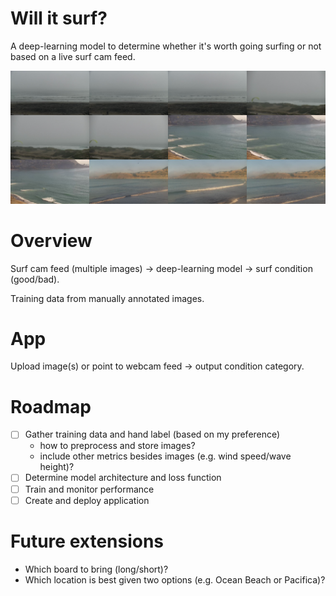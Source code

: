 # Will it surf?

A deep-learning model to determine whether it's worth going surfing or not based on a live surf cam feed.

![image](./assets/example_images.png)

# Overview

Surf cam feed (multiple images) -> deep-learning model -> surf condition (good/bad).

Training data from manually annotated images.

# App

Upload image(s) or point to webcam feed -> output condition category.

# Roadmap

- [ ] Gather training data and hand label (based on my preference)
  * how to preprocess and store images?
  * include other metrics besides images (e.g. wind speed/wave height)?
- [ ] Determine model architecture and loss function
- [ ] Train and monitor performance
- [ ] Create and deploy application

# Future extensions

* Which board to bring (long/short)?
* Which location is best given two options (e.g. Ocean Beach or Pacifica)?